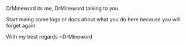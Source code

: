 DrMineword its me, DrMineword talking to you

Start maing some logs or docs about what you do here because you will forget again

With my best regards ~DrMineword
